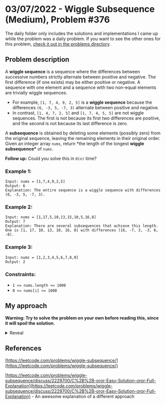 # 03/07/2022 - Wiggle Subsequence (Medium), Problem #376

The daily folder only includes the solutions and implementations I came up while the problem was a daily problem. If you want to see the other ones for this problem, [check it out in the problems directory](https://github.com/Pandicon/leetcode/tree/main/problems/0376).

## Problem description

A **wiggle sequence** is a sequence where the differences between successive numbers strictly alternate between positive and negative. The first difference (if one exists) may be either positive or negative. A sequence with one element and a sequence with two non-equal elements are trivially wiggle sequences.

-   For example, `[1, 7, 4, 9, 2, 5]` is a **wiggle sequence** because the differences `(6, -3, 5, -7, 3)` alternate between positive and negative.
-   In contrast, `[1, 4, 7, 2, 5]` and `[1, 7, 4, 5, 5]` are not wiggle sequences. The first is not because its first two differences are positive, and the second is not because its last difference is zero.

A **subsequence** is obtained by deleting some elements (possibly zero) from the original sequence, leaving the remaining elements in their original order.
Given an integer array `nums`, return \*the length of the longest **wiggle subsequence\*** of `nums`.

**Follow up:** Could you solve this in `O(n)` time?

### Example 1:

```
Input: nums = [1,7,4,9,2,5]
Output: 6
Explanation: The entire sequence is a wiggle sequence with differences (6, -3, 5, -7, 3).
```

### Example 2:

```
Input: nums = [1,17,5,10,13,15,10,5,16,8]
Output: 7
Explanation: There are several subsequences that achieve this length.
One is [1, 17, 10, 13, 10, 16, 8] with differences (16, -7, 3, -3, 6, -8).
```

### Example 3:

```
Input: nums = [1,2,3,4,5,6,7,8,9]
Output: 2
```

### Constraints:

-   `1 <= nums.length <= 1000`
-   `0 <= nums[i] <= 1000`

## My approach

**Warning: Try to solve the problem on your own before reading this, since it will spoil the solution.**

<details>
  <summary>Reveal</summary>
  The problem wants you to find a sequence of numbers where the numbers are peaks and valleys, which you can achieve by ignoring numbers that are not peaks or valleys.
  My implementation keeps track of the current "direction" of the numbers, 1 for ascending and -1 for descending.
  Then given two numbers, if their direction is opposite from the current one, you know the direction changed, so you found a peak/valley.
  That also means you found a value that will be in the final subsequence, so you can add 1 to the current maximum length.
  <p>
    
  | Time complexity | Space complexity | Primary implementation language |                        Runtime                       |                     Memory Usage                    |
  | :-------------: | :--------------: | :------------------------------:| :--------------------------------------------------: | :-------------------------------------------------: |
  |       O(N)      |       O(1)       |              Rust               | 0 ms, faster than 100.00% of Rust online submissions | 2.2 MB, less than 23.08% of Rust online submissions |
</details>

## References

[https://leetcode.com/problems/wiggle-subsequence/](https://leetcode.com/problems/wiggle-subsequence/)

[https://leetcode.com/problems/wiggle-subsequence/discuss/2229700/C%2B%2B-oror-Easy-Solution-oror-Full-Explanation](https://leetcode.com/problems/wiggle-subsequence/discuss/2229700/C%2B%2B-oror-Easy-Solution-oror-Full-Explanation) - An awesome explanation of a different approach
